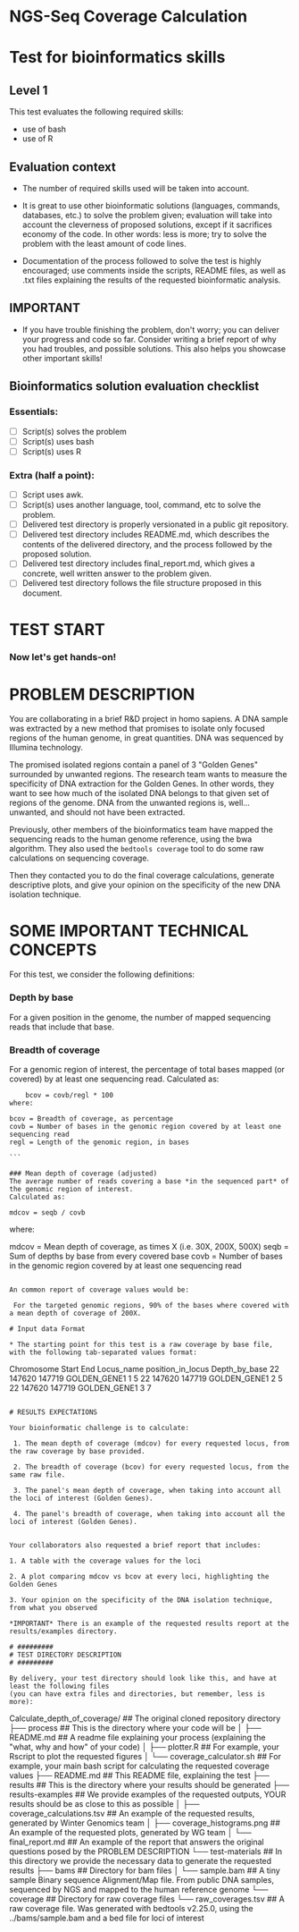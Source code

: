 # NGS-Seq Coverage Calculation

# Test for bioinformatics skills

## Level 1

This test evaluates the following required skills:

 - use of bash
 - use of R

## Evaluation context

* The number of required skills used will be taken into account.

* It is great to use other bioinformatic solutions (languages, commands, databases, etc.) 
  to solve the problem given; evaluation will take into account the cleverness of proposed solutions, except if it
  sacrifices economy of the code. In other words: less is more; try to solve the problem with the least amount
  of code lines.

* Documentation of the process followed to solve the test is highly encouraged; use comments inside the scripts,
  README files, as well as .txt files explaining the results of the requested bioinformatic analysis.

## IMPORTANT

* If you have trouble finishing the problem, don't worry; you can deliver your progress and code so far.
  Consider writing a brief report of why you had troubles, and possible solutions. This also helps you showcase
  other important skills!

## Bioinformatics solution evaluation checklist

### Essentials:

- [ ] Script(s) solves the problem
- [ ] Script(s) uses bash
- [ ] Script(s) uses R

### Extra (half a point):

- [ ] Script uses awk.
- [ ] Script(s) uses another language, tool, command, etc to solve the problem.
- [ ] Delivered test directory is properly versionated in a public git repository.
- [ ] Delivered test directory includes README.md, which describes the contents of the delivered directory, and the process followed by the proposed solution.
- [ ] Delivered test directory includes final_report.md, which gives a concrete, well written answer to the problem given.
- [ ] Delivered test directory follows the file structure proposed in this document.

# #########
# TEST START

### Now let's get hands-on!
# #########

# PROBLEM DESCRIPTION

You are collaborating in a brief R&D project in homo sapiens. A DNA sample was extracted by a new method that 
promises to isolate only focused regions of the human genome, in great quantities. DNA was sequenced by Illumina 
technology.

The promised isolated regions contain a panel of 3 "Golden Genes" surrounded by unwanted regions. The research 
team wants to measure the specificity of DNA extraction for the Golden Genes. In other words, they want to see 
how much of the isolated DNA belongs to that given set of regions of the genome. DNA from the unwanted regions 
is, well... unwanted, and should not have been extracted.

Previously, other members of the bioinformatics team have mapped the sequencing reads to the human genome
reference, using the bwa algorithm. They also used the `bedtools coverage` tool to do some raw calculations on
sequencing coverage.

Then they contacted you to do the final coverage calculations, generate descriptive plots, and give your opinion
on the specificity of the new DNA isolation technique.

# SOME IMPORTANT TECHNICAL CONCEPTS

For this test, we consider the following definitions:

### Depth by base
For a given position in the genome, the number of mapped sequencing reads that include that base.

### Breadth of coverage 
For a genomic region of interest, the percentage of total bases mapped (or covered) by at least one sequencing read. 
Calculated as:

````
	bcov = covb/regl * 100
where:

bcov = Breadth of coverage, as percentage
covb = Number of bases in the genomic region covered by at least one sequencing read
regl = Length of the genomic region, in bases

```

### Mean depth of coverage (adjusted) 
The average number of reads covering a base *in the sequenced part* of the genomic region of interest. 
Calculated as:

````
	mdcov = seqb / covb
where:

mdcov = Mean depth of coverage, as times X (i.e. 30X, 200X, 500X)
seqb = Sum of depths by base from every covered base
covb = Number of bases in the genomic region covered by at least one sequencing read

````

An common report of coverage values would be:

 For the targeted genomic regions, 90% of the bases where covered with a mean depth of coverage of 200X.

# Input data Format

* The starting point for this test is a raw coverage by base file, with the following tab-separated values format:

````
Chromosome	Start	End	Locus_name position_in_locus	Depth_by_base
22	147620	147719	GOLDEN_GENE1	1	5
22	147620	147719	GOLDEN_GENE1	2	5
22	147620	147719	GOLDEN_GENE1	3	7
````

# RESULTS EXPECTATIONS

Your bioinformatic challenge is to calculate:

 1. The mean depth of coverage (mdcov) for every requested locus, from the raw coverage by base provided.

 2. The breadth of coverage (bcov) for every requested locus, from the same raw file.

 3. The panel's mean depth of coverage, when taking into account all the loci of interest (Golden Genes).

 4. The panel's breadth of coverage, when taking into account all the loci of interest (Golden Genes).


Your collaborators also requested a brief report that includes:

1. A table with the coverage values for the loci

2. A plot comparing mdcov vs bcov at every loci, highlighting the Golden Genes

3. Your opinion on the specificity of the DNA isolation technique, from what you observed

*IMPORTANT* There is an example of the requested results report at the results/examples directory.

# #########
# TEST DIRECTORY DESCRIPTION
# #########

By delivery, your test directory should look like this, and have at least the following files
(you can have extra files and directories, but remember, less is more):

````
Calculate_depth_of_coverage/		## The original cloned repository directory
├── process				## This is the directory where your code will be
│   ├── README.md			## A readme file explaining your process (explaining the "what, why and how" of your code)
│   ├── plotter.R			## For example, your Rscript to plot the requested figures
│   └── coverage_calculator.sh		## For example, your main bash script for calculating the requested coverage values
├── README.md				## This README file, explaining the test
├── results				## This is the directory where your results should be generated
├── results-examples			## We provide examples of the requested outputs, YOUR results should be as close to this as possible
│   ├── coverage_calculations.tsv	## An example of the requested results, generated by Winter Genomics team
│   ├── coverage_histograms.png		## An example of the requested plots, generated by WG team
│   └── final_report.md			## An example of the report that answers the original questions posed by the PROBLEM DESCRIPTION
└── test-materials			## In this directory we provide the necessary data to generate the requested results
    ├── bams				## Directory for bam files
    │   └── sample.bam			## A tiny sample Binary sequence Alignment/Map file. From public DNA samples, sequenced by NGS and mapped to the human reference genome
    └── coverage			## Directory for raw coverage files
        └── raw_coverages.tsv		## A raw coverage file. Was generated with bedtools v2.25.0, using the ../bams/sample.bam and a bed file for loci of interest

````
